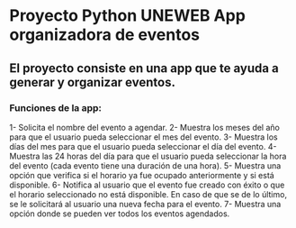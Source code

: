 # Proyecto Python UNEWEB App organizadora de eventos
## El proyecto consiste en una app que te ayuda a generar y organizar eventos.
### Funciones de la app:
1- Solicita el nombre del evento a agendar.
2- Muestra los meses del año para que el usuario pueda seleccionar el mes del evento.
3- Muestra los días del mes para que el usuario pueda seleccionar el día del evento. 4- Muestra las 24 horas del día para que el usuario pueda seleccionar la hora del evento (cada evento tiene una duración de una hora).
5- Muestra una opción que verifica si el horario ya fue ocupado anteriormente y si está disponible.
6- Notifica al usuario que el evento fue creado con éxito o que el horario seleccionado no está disponible.
En caso de que se de lo último, se le solicitará al usuario una nueva fecha para el evento.
7- Muestra una opción donde se pueden ver todos los eventos agendados.
